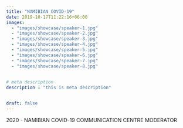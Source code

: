 ```yaml
---
title: "NAMIBIAN COVID-19"
date: 2019-10-17T11:22:16+06:00
images: 
  - "images/showcase/speaker-1.jpg"
  - "images/showcase/speaker-2.jpg"
  - "images/showcase/speaker-3.jpg"
  - "images/showcase/speaker-4.jpg"
  - "images/showcase/speaker-5.jpg"
  - "images/showcase/speaker-6.jpg"  
  - "images/showcase/speaker-7.jpg"
  - "images/showcase/speaker-8.jpg"
  

# meta description
description : "this is meta description"


draft: false
---
```


2020 - NAMIBIAN COVID-19 COMMUNICATION CENTRE MODERATOR 